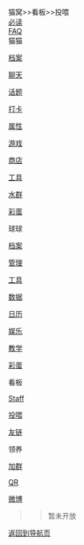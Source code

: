 <div class="title">
<span class="title">猫窝>>看板>>投喂</span><br>
<div class="dropdown">
<a href="猫窝首页.md"><span class="menu">必读</span></a>
  </div>
  <div class="dropdown">
<a href="常见问题管理方针.md"><span class="menu">FAQ</span></a>  
</div>
<div class="dropdown">
<span class="menu">猫猫</span>
  <div class="dropdown-content">
    <a class="link" href="猫猫档案.md"><p class="menu">档案</p></a>
    <a class="link" href="AI聊天.md"><p class="menu">聊天</p></a>
    <a class="link" href="话题.md"><p class="menu">话题</p></a>
    <a class="link" href="个性打卡.md"><p class="menu">打卡</p></a>
    <a class="link" href="属性养成.md"><p class="menu">属性</p></a>
    <a class="link" href="小游戏.md"><p class="menu">游戏</p></a>
    <a class="link" href="商城道具.md"><p class="menu">商店</p></a>
    <a class="link" href="便利功能.md"><p class="menu">工具</p></a>
    <a class="link" href="群内娱乐.md"><p class="menu">水群</p></a>
    <a class="link" href="隐藏指令.md"><p class="menu">彩蛋</p></a>
  </div>
  </div>
<div class="dropdown">
  <span class="menu">球球</span>
  <div class="dropdown-content">
    <a class="link" href="球球档案.md"><p class="menu">档案</p></a>
    <a class="link" href="管理系统.md"><p class="menu">管理</p></a>
    <a class="link" href="辅助系统.md"><p class="menu">工具</p></a>
    <a class="link" href="数据库系统.md"><p class="menu">数据</p></a>
    <a class="link" href="日历系统.md"><p class="menu">日历</p></a>
    <a class="link" href="娱乐系统.md"><p class="menu">娱乐</p></a>
    <a class="link" href="导入系统.md"><p class="menu">教学</p></a>
    <a class="link" href="隐藏系统.md"><p class="menu">彩蛋</p></a>
  </div>
</div>
<div class="dropdown">
  <span class="menu">看板</span>
  <div class="dropdown-content">
    <a class="link" href="制作人员.md"><p class="menu">Staff</p></a>
    <a class="link" href="投喂.md"><p class="menu">投喂</p></a>
    <a class="link" href="友情链接.md"><p class="menu">友链</p></a>
  </div>
</div>
<div class="dropdown">
<span class="menu">领养</span>
  <div class="dropdown-content">
    <a class="link" href="https://qm.qq.com/cgi-bin/qm/qr?k=BqrQGTYAgg2RWsg5UZY98gi-PmhOINQL&amp;jump_from=webapi"><p class="menu">加群</p></a>
    <a class="link" href="https://i.gyazo.com/a58fa55cc10e5ce476a0fc188dc4f6ee.jpg"><p class="menu">QR</p></a>
    <a class="link" href="https://weibo.com/u/7487554900"><p class="menu">微博</p></a>
  </div>
  </div>
 </div>
 <div class="line">
<blockquote class="default"><blockquote class="info">暂未开放</blockquote></blockquote>

<a href="猫窝导航1.md"><span class="back">返回到导航页</span></a>
</div>
<div class="bg">
</div>